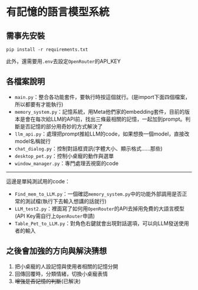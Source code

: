 # 有記憶的語言模型系統
## 需事先安裝
```
pip install -r requirements.txt
```
此外，還需要用`.env`去設定`OpenRouter`的API_KEY

## 各檔案說明
- `main.py`：整合各功能套件，要執行時按這個就行。(是import下面四個檔案，所以都要有才能執行)
- `memory_system.py`：記憶系統，用Meta他們家的embedding套件，目前的版本是會在每次給LLM的API前，找出三條最相關的記憶，一起加到prompt。判斷是否記憶的部分用奇妙的方式解決了
- `llm_api.py`：處理把prompt推給LLM的code，如果想換一個model，直接改model名稱就行
- `chat_dialog.py`：控制對話框資訊(字體大小、顯示格式......那些)
- `desktop_pet.py`：控制小桌寵的動作與選單
- `window_manager.py`：專門處理丟視窗的code
---
這邊是單純測試用的code：
- `Find_mem_to_LLM.py`：一個確認`memory_system.py`中的功能外部調用是否正常的測試檔(執行下去輸入想講的話就行)
- `LLM_test2.py`：裡面寫了如何用`OpenRouter`的API去掉用免費的大語言模型(API Key需自行上`OpenRouter`申請)
- `Table_Pet_to_LLM.py`：對角色右鍵就會出現對話選項，可以向LLM發送使用者的輸入

## 之後會加強的方向與解決猜想
1. 把小桌寵的人設記憶與使用者相關的記憶分開
2. 回傳回覆時，分類情緒，切換小桌寵表情 
3. ~~增強是否記憶的判斷~~(已解決) 